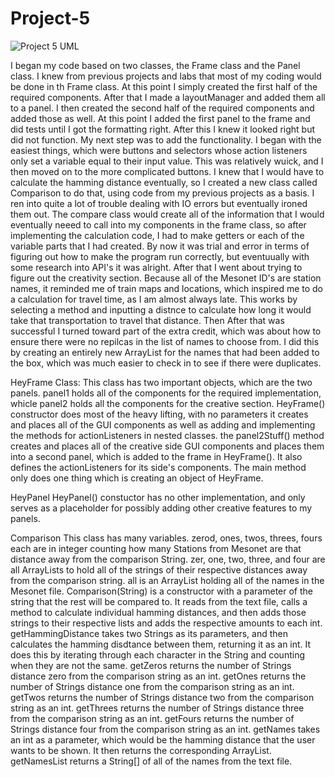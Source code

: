 # Project-5
![Project 5 UML](https://user-images.githubusercontent.com/47228136/56721647-f2105000-670a-11e9-9d0b-936d209f030b.png)

I began my code based on two classes, the Frame class and the Panel class. I knew from previous projects and labs that
most of my coding would be done in th Frame class. At this point I simply created the first half of the required 
components. After that I made a layoutManager and added them all to a panel. I then created the second half of the
required components and added those as well. At this point I added the first panel to the frame and did tests until 
I got the formatting right. 
After this I knew it looked right but did not function. My next step was to add the functionality. I began with the
easiest things, which were buttons and selectors whose action listeners only set a variable equal to their input value. 
This was relatively wuick, and I then moved on to the more complicated buttons. I knew that I would have to calculate the
hamming distance eventually, so I created a new class called Comparison to do that, using code from my previous projects as a basis.
I ren into quite a lot of trouble dealing with IO errors but eventually ironed them out. The compare class would create all 
of the information that I would eventually neeed to call into my components in the frame class, so after implementing the 
calculation code, I had to make getters or each of the variable parts that I had created. By now it was trial and error in terms
of figuring out how to make the program run correctly, but eventuually with some research into API's it was alright.
After that I went about trying to figure out the creativity section. Because all of the Mesonet ID's are station names, it reminded me 
of train maps and locations, which inspired me to do a calculation for travel time, as I am almost always late. This works by selecting
a method and inputting a distnce to calculate how long it would take that transportation to travel that distance.
Then After that was successful I turned toward part of the extra credit, which was about how to ensure there were no repilcas in the
list of names to choose from. I did this by creating an entirely new ArrayList for the names that had been added to the box, which
was much easier to check in to see if there were duplicates.

HeyFrame Class:
This class has two important objects, which are the two panels. panel1 holds all of the components for the required implementation, whicle panel2 holds all the components for the creative section.
HeyFrame() constructor does most of the heavy lifting, with no parameters it creates and places all of the GUI components as well as adding and implementing the methods for actionListeners in nested classes. 
the panel2Stuff() method creates and places all of the creative side GUI components and places them into a second panel, which is added to the frame in HeyFrame(). It also defines the actionListeners for its side's components.
The main method only does one thing which is creating an object of HeyFrame.

HeyPanel
HeyPanel() constuctor has no other implementation, and only serves as a placeholder for possibly adding other creative features to my panels.

Comparison
This class has many variables. zerod, ones, twos, threes, fours each are in integer counting how many Stations from Mesonet are that distance away from the comparison String. zer, one, two, three, and four are all ArrayLists to hold all of the strings of their respective distances away from the comparison string. all is an ArrayList holding all of the names in the Mesonet file.
Comparison(String) is a constructor with a parameter of the string that the rest will be compared to.  It reads from the text file, calls a method to calculate individual hamming distances, and then adds those strings to their respective lists and adds the respective amounts to each int. 
getHammingDistance takes two Strings as its parameters, and then calculates the hamming disdtance between them, returning it as an int. It does this by iterating through each character in the String and counting when they are not the same.
getZeros returns the number of Strings distance zero from the comparison string as an int.
getOnes returns the number of Strings distance one from the comparison string as an int.
getTwos returns the number of Strings distance two from the comparison string as an int.
getThrees returns the number of Strings distance three from the comparison string as an int.
getFours returns the number of Strings distance four from the comparison string as an int.
getNames takes an int as a parameter, which would be the hamming distance that the user wants to be shown. It then returns the corresponding ArrayList.
getNamesList returns a String[] of all of the names from the text file.

